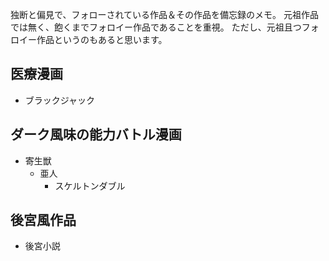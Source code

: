 独断と偏見で、フォローされている作品＆その作品を備忘録のメモ。
元祖作品では無く、飽くまでフォロイー作品であることを重視。
ただし、元祖且つフォロイー作品というのもあると思います。

## 医療漫画

- ブラックジャック

## ダーク風味の能力バトル漫画

- 寄生獣
  - 亜人
    - スケルトンダブル

## 後宮風作品

- 後宮小説